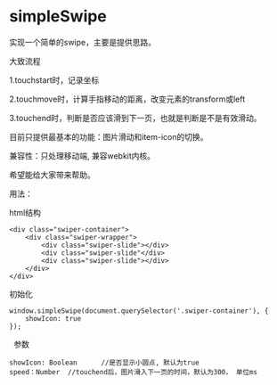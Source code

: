 # simpleSwipe

实现一个简单的swipe，主要是提供思路。

大致流程

1.touchstart时，记录坐标

2.touchmove时，计算手指移动的距离，改变元素的transform或left

3.touchend时，判断是否应该滑到下一页，也就是判断是不是有效滑动。

目前只提供最基本的功能：图片滑动和item-icon的切换。

兼容性：只处理移动端, 兼容webkit内核。

希望能给大家带来帮助。

用法：

html结构

    <div class="swiper-container">
        <div class="swiper-wrapper">
            <div class="swiper-slide"></div>
            <div class="swiper-slide"</div>
            <div class="swiper-slide"></div>
        </div>
    </div>

初始化

    window.simpleSwipe(document.querySelector('.swiper-container'), {
        showIcon: true
    });
   
参数  

    showIcon: Boolean      //是否显示小圆点, 默认为true
    speed：Number  //touchend后，图片滑入下一页的时间，默认为300， 单位ms
       
